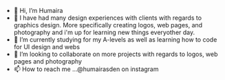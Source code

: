 - 👋 Hi, I’m Humaira 
- 👀 I have had many design experiences with clients with regards to graphics design. More specifically creating logos, web pages,
      and photography and i'm  up for learning new things everyother day.
- 🌱 I’m currently studying for my A-levels as well as learning how to code for UI design and webs
- 💞️ I’m looking to collaborate on more projects with regards to logos, web pages and photography
- 📫 How to reach me ...@humairasden on instagram 

<!---
HumairaFerdous/HumairaFerdous is a ✨ special ✨ repository because its `README.md` (this file) appears on your GitHub profile.
You can click the Preview link to take a look at your changes.
--->
